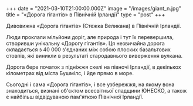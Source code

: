 +++
date = "2021-03-10T21:00:00.000Z"
image = "/images/giant_n.jpg"
title = "«Дорога гігантів» в Північній Ірландії"
type = "post"
+++

Дивовижна «Дорога гігантів» (Стежка Великана) в Північній Ірландії.

Люди проклали мільйони доріг, але природа і тут їх перевершила, створивши унікальну «Дорогу гігантів». Ця незвичайна дорога складається з 40 000 з'єднаних між собою плоских базальтових стовпів, які виникли в результаті стародавнього виверження вулкана.

Дорога бере початок з підніжжя скелі на півночі Ірландії, в декількох кілометрах від міста Бушмілс, і йде прямо в море.

Сьогодні і сама «Дорога гігантів», і все узбережжя, на якому вона знаходиться, визнані об'єктом всесвітньої спадщини ЮНЕСКО, а також є найбільш відвідуваною пам'яткою Північної Ірландії.
